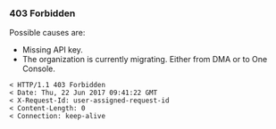### <a name="{{ include.anchor }}" class="api-ref-subtitle">403 Forbidden</a>
Possible causes are:
- Missing API key.
- The organization is currently migrating. Either from DMA or to One Console.

```
< HTTP/1.1 403 Forbidden
< Date: Thu, 22 Jun 2017 09:41:22 GMT
< X-Request-Id: user-assigned-request-id
< Content-Length: 0
< Connection: keep-alive
```